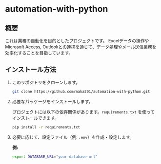 # automation-with-python

## 概要
これは業務の自動化を目的としたプロジェクトです。
Excelデータの操作やMicrosoft Access, Outlookとの連携を通じて、データ処理やメール送信業務を効率化することを目指しています。

## インストール方法

1. このリポジトリをクローンします。

    ```bash
    git clone https://github.com/naka201/automation-with-python.git
    ```

2. 必要なパッケージをインストールします。

    プロジェクトには以下の依存関係があります。`requirements.txt` を使ってインストールできます。

    ```bash
    pip install -r requirements.txt
    ```

3. 必要に応じて、設定ファイル（例: `.env`）を作成・設定します。

    **例:**
    ```bash
    export DATABASE_URL="your-database-url"
    ```


